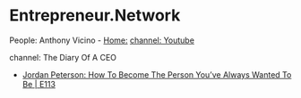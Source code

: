 # Entrepreneur.Network
People: Anthony Vicino - [Home:](https://anthonyvicino.com/) [channel: Youtube](https://www.youtube.com/@amplifiedimpact/about)


channel: The Diary Of A CEO 
- [Jordan Peterson: How To Become The Person You’ve Always Wanted To Be | E113](https://youtu.be/3uLDin9A9pc)
